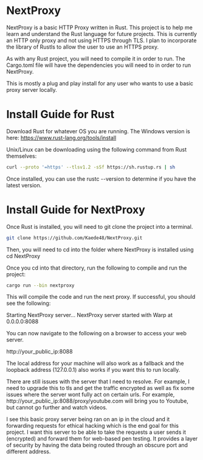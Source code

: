 # NextProxy
NextProxy is a basic HTTP Proxy written in Rust. This project is to help me learn and understand the Rust language for future projects. This is currently an HTTP only proxy and not using HTTPS through TLS. I plan to incorporate the library of Rustls to allow the user to use an HTTPS proxy. 

As with any Rust project, you will need to compile it in order to run. The Cargo.toml file will have the dependencies you will need to in order to run NextProxy. 

This is mostly a plug and play install for any user who wants to use a basic proxy server locally. 

# Install Guide for Rust

Download Rust for whatever OS you are running. The Windows version is here: https://www.rust-lang.org/tools/install

Unix/Linux can be downloading using the following command from Rust themselves: 

```bash 
curl --proto '=https' --tlsv1.2 -sSf https://sh.rustup.rs | sh 
```
Once installed, you can use the rustc --version to determine if you have the latest version. 

# Install Guide for NextProxy

Once Rust is installed, you will need to git clone the project into a terminal. 

```bash 
git clone https://github.com/Kaede48/NextProxy.git
``` 

Then, you will need to cd into the folder where NextProxy is installed using cd NextProxy 

Once you cd into that directory, run the following to compile and run the project:

```bash 
cargo run --bin nextproxy
``` 

This will compile the code and run the next proxy. If successful, you should see the following: 

Starting NextProxy server...
NextProxy server started with Warp at 0.0.0.0:8088

You can now navigate to the following on a browser to access your web server. 

http://your_public_ip:8088 

The local address for your machine will also work as a fallback and the loopback address (127.0.0.1) also works if you want this to run locally. 

There are still issues with the server that I need to resolve. For example, I need to upgrade this to tls and get the traffic encrypted as well as fix some issues where the server wont fully act on certain urls. For example, http://your_public_ip:8088/proxy/youtube.com will bring you to Youtube, but cannot go further and watch videos. 

I see this basic proxy server being ran on an ip in the cloud and it forwarding requests for ethical hacking which is the end goal for this project. I want this server to be able to take the requests a user sends it (encrypted) and forward them for web-based pen testing. It provides a layer of security by having the data being routed through an obscure port and different address. 
